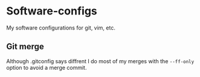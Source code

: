 # Software-configs
My software configurations for git, vim, etc.

## Git merge

Although .gitconfig says diffrent I do most of my merges with the `--ff-only` option to avoid a merge commit.
